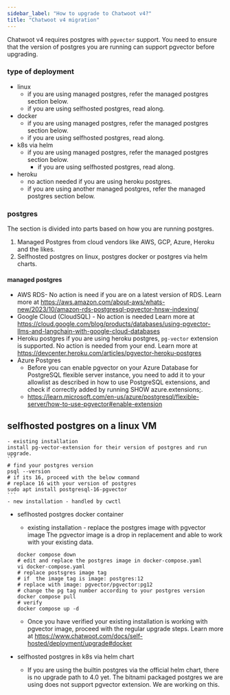```yaml
---
sidebar_label: "How to upgrade to Chatwoot v4?"
title: "Chatwoot v4 migration"
---
```



Chatwoot v4 requires postgres with `pgvector` support. You need to ensure that the version of postgres you are running can support pgvector before upgrading.

### type of deployment
- linux
    - if you are using managed postgres, refer the managed postgres section below.
    - if you are using selfhosted postgres, read along.
- docker
    - if you are using managed postgres, refer the managed postgres section below.
    - if you are using selfhosted postgres, read along.
- k8s via helm
  - if you are using managed postgres, refer the managed postgres section below.
    - if you are using selfhosted postgres, read along.
- heroku
    - no action needed if you are using heroku postgres.
    - if you are using another managed postgres, refer the managed postgres section below.


### postgres

The section is divided into parts based on how you are running postgres.
1. Managed Postgres from cloud vendors like AWS, GCP, Azure, Heroku and the likes.
2. Selfhosted postgres on linux, postgres docker or postgres via helm charts.

#### managed postgres
- AWS RDS- No action is need if you are on a latest version of RDS. 
Learn more at https://aws.amazon.com/about-aws/whats-new/2023/10/amazon-rds-postgresql-pgvector-hnsw-indexing/
- Google Cloud (CloudSQL)  - No action is needed 
Learn more at https://cloud.google.com/blog/products/databases/using-pgvector-llms-and-langchain-with-google-cloud-databases
-  Heroku postgres
if you are using heroku postgres, `pg-vector` extension is supported. No action is needed from your end.
    Learn more at  https://devcenter.heroku.com/articles/pgvector-heroku-postgres
-  Azure Postgres
    - Before you can enable pgvector on your Azure Database for PostgreSQL flexible server instance, you need to add it to your allowlist as described in how to use PostgreSQL extensions, and check if correctly added by running SHOW azure.extensions;.
    - https://learn.microsoft.com/en-us/azure/postgresql/flexible-server/how-to-use-pgvector#enable-extension



## selfhosted postgres on a linux VM
    - existing installation 
    install pg-vector-extension for their version of postgres and run upgrade.
    ```
    # find your postgres version
    psql --version
    # if its 16, proceed with the below command
    # replace 16 with your version of postgres
    sudo apt install postgresql-16-pgvector
    ```
    - new installation - handled by cwctl
- seflhosted postgres docker container
    - existing installation - replace the postgres image with pgvector image 
    The pgvector image is a drop in replacement and able to work with your existing data.
    ```
    docker compose down
    # edit and replace the postgres image in docker-compose.yaml
    vi docker-compose.yaml
    # replace postsgres image tag
    # if  the image tag is image: postgres:12
    # replace with image: pgvector/pgvector:pg12
    # change the pg tag number according to your postgres version
    docker compose pull
    # verify 
    docker compose up -d
    ```
    - Once you have verified your existing installation is working with pgvector image, proceed with the regular upgrade steps. Learn more at https://www.chatwoot.com/docs/self-hosted/deployment/upgrade#docker

    
- selfhosted postgres in k8s via helm chart
    -  If you are using the builtin postgres via the official helm chart, there is no upgrade path to 4.0 yet. The bitnami packaged postgres we are using does not support pgvector extension. We are working on this.
